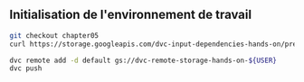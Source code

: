 
## Initialisation de l'environnement de travail

```bash
git checkout chapter05
curl https://storage.googleapis.com/dvc-input-dependencies-hands-on/prerequisites/chapter03.zip -O && unzip chapter03.zip && rm chapter03.zip

dvc remote add -d default gs://dvc-remote-storage-hands-on-${USER}
dvc push
```
